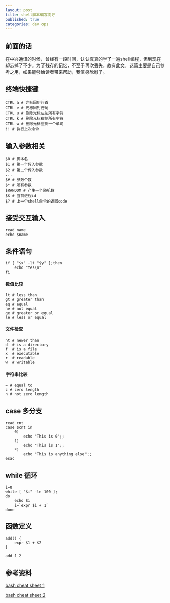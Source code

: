 ```yaml
---
layout: post
title: shell脚本编写向导
published: true
categories: dev ops 
---
```


## 前面的话
在中兴通讯的时候，曾经有一段时间，认认真真的学了一遍shell编程，但到现在却忘掉了不少。为了残存的记忆，不至于再次丢失，故有此文。这篇主要是自己参考之用，如果能够给读者带来帮助，我倍感欣慰了。

## 终端快捷键
```
CTRL a # 光标回到行首
CTRL e # 光标回到行尾
CTRL u # 删除光标左边所有字符
CTRL k # 删除光标右侧所有字符
CTRL w # 删除光标左侧一个单词
!! # 执行上次命令
```

## 输入参数相关
```
$0 # 脚本名
$1 # 第一个传入参数
$2 # 第二个传入参数
...
$# # 参数个数
$* # 所有参数
$RANDOM # 产生一个随机数
$$ # 当前进程id
$? # 上一个shell命令的返回code
```

## 接受交互输入
```
read name
echo $name
```

## 条件语句
```
if [ "$x" -lt "$y" ];then
    echo "Yes\n"
fi
```
#### 数值比较
```
lt # less than
gt # greater than
eq # equal
ne # not equal
ge # greater or equal
le # less or equal
```
#### 文件检查
```
nt # newer than
d  # is a directory
f  # is a file
x  # executable
r  # readable
w  # writable
```
#### 字符串比较
```
= # equal to 
z # zero length
n # not zero length
```

## case 多分支
```
read cnt
case $cnt in
    0)
        echo "This is 0";;
    1)
        echo "This is 1";;
    *)
        echo "This is anything else";;
esac
```

## while 循环
```
i=0
while [ "$i" -le 100 ];
do
    echo $i
    i=`expr $i + 1`
done 
```

## 函数定义
```
add() {
    expr $1 + $2
}

add 1 2
```

## 


## 参考资料
[bash cheat sheet 1](http://cli.learncodethehardway.org/bash_cheat_sheet.pdf)

[bash cheat sheet 2](http://steve-parker.org/sh/cheatsheet.pdf)
